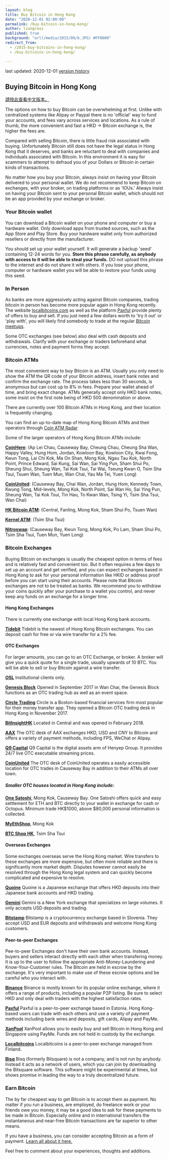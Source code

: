 ```yaml
---
layout: blog
title: Buy Bitcoin in Hong Kong
date: "2020-12-01 02:00:00"
permalink: /buy-bitcoin-in-hong-kong/
author: liongrass
published: true
background: "url(/media/2015/09/b.JPG) #FF0000"
redirect_from:
  - /2015-buy-bitcoins-in-hong-kong/
  - /buy-bitcoins-in-hong-kong/

---
```


last updated: 2020-12-01 [version history](https://github.com/bitcoinhk/bitcoinhk.github.io/commits/master/_posts/2015-09-08-buy-bitcoins-in-hong-kong.md)

## Buying Bitcoin in Hong Kong

[請按此查看中文版本。](https://比特幣.組織.香港/buy-bitcoin-in-hong-kong/)

The options on how to buy Bitcoin can be overwhelming at first. Unlike with centralized systems like Alipay or Paypal there is no 'official' way to fund your accounts, and fees vary across services and locations. As a rule of thumb, the more convenient and fast a HKD -> Bitcoin exchange is, the higher the fees are.

Compared with selling Bitcoin, there is little fraud risk associated with buying.
Unfortunately Bitcoin still does not have the legal status in Hong Kong that it deserves, and banks are reluctant to deal with companies and individuals associated with Bitcoin. In this environment it is easy for scammers to attempt to defraud you of your Dollars or Bitcoin in certain kinds of transactions.

No matter how you buy your Bitcoin, always insist on having your Bitcoin delivered to your personal wallet. We do not recommend to keep Bitcoin on exchanges, with your broker, on trading platforms or as 'IOUs.' Always insist on having your Bitcoin sent to your personal Bitcoin wallet, which should not be an app provided by your exchange or broker.

### Your Bitcoin wallet

You can download a Bitcoin wallet on your phone and computer or buy a hardware wallet. Only download apps from trusted sources, such as the App Store and Play Store. Buy your hardware wallet only from authorized resellers or directly from the manufacturer.

You should set up your wallet yourself. It will generate a backup 'seed' containing 12-24 words for you. **Store this phrase carefully, as anybody with access to it will be able to steal your funds.** DO not upload this phrase to the internet and do not share it with others. If you lose your phone, computer or hardware wallet you will be able to restore your funds using this seed.

### In Person

As banks are more aggressively acting against Bitcoin companies, trading bitcoin in person has become more popular again in Hong Kong recently. The website [localbitcoins.com](https://localbitcoins.com/buy-bitcoins-online/hkd/) as well as the platform [Paxful](https://paxful.com/) provide plenty of offers to buy and sell. If you just need a few dollars worth to 'try it out' or 'play with', you will likely find somebody to trade at the regular [Bitcoin meetups](http://www.meetup.com/Bitcoin-HK/).

Some OTC exchanges (see below) also deal with cash deposits and withdrawals. Clarify with your exchange or traders beforehand what currencies, notes and payment forms they accept.

### Bitcoin ATMs

The most convenient way to buy Bitcoin is an ATM. Usually you only need to show the ATM the QR code of your Bitcoin address, insert bank notes and confirm the exchange rate. The process takes less than 30 seconds, is anonymous but can cost up to 8% in fees. Prepare your wallet ahead of time, and bring exact change. ATMs generally accept only HKD bank notes, some insist on the first note being of HKD 500 denomination or above.

There are currently over 100 Bitcoin ATMs in Hong Kong, and their location is frequently changing.

You can find an up-to-date map of Hong Kong Bitcoin ATMs and their operators through [Coin ATM Radar](https://coinatmradar.com/city/74/bitcoin-atm-hong-kong/)

Some of the larger operators of Hong Kong Bitcoin ATMs include:

**[CoinHere](https://coinhere.io/atm-locations/)**: (Ap Lei Chau, Causeway Bay, Cheung Chau, Cheung Sha Wan, Happy Valley, Hung Hom, Jordan, Kowloon Bay, Kowloon City, Kwai Fong, Kwun Tong, Lai Chi Kok, Ma On Shan, Mong Kok, Ngau Tau Kok, North Point, Prince Edward, Sai Kung, Sai Wan, Sai Ying Pun, Sham Shui Po, Sheung Shui, Sheung Wan, Tai Kok Tsui, Tai Wai, Tseung Kwan O, Tsim Sha Tsui, Tsuen Wan, Tuen Mun, Wan Chai, Yau Ma Tei, Yuen Long)

**[CoinUnited](https://coinunited.io/en/atm)**: (Causeway Bay, Chai Wan, Jordan, Hung Hom, Kennedy Town, Kwung Tong, Mid-levels, Mong Kok, North Point, Sai Wan Ho, Sai Ying Pun, Sheung Wan, Tai Kok Tsui, Tin Hau, To Kwan Wan, Tsing Yi, Tsim Sha Tsui, Wan Chai)

**[HK Bitcoin ATM](http://hkbitcoinatm.com)**: (Central, Fanling, Mong Kok, Sham Shui Po, Tsuen Wan)

**[Kernel ATM](https://kernelatm.hk/)**: (Tsim Sha Tsui)

**[Nitroswap](https://nitroswap.com/location-2/index.html)**: (Causeway Bay, Kwun Tong, Mong Kok, Po Lam, Sham Shui Po, Tsim Sha Tsui, Tuen Mun, Yuen Long)

### Bitcoin Exchanges

Buying Bitcoin on exchanges is usually the cheapest option in terms of fees and is relatively fast and convenient too. But it often requires a few days to set up an account and get verified, and you can expect exchanges based in Hong Kong to ask for your personal information like HKID or address proof before you can start using their accounts.
Please note that Bitcoin exchanges are not to be treated as banks. We recommend you to withdraw your coins quickly after your purchase to a wallet you control, and never keep any funds on an exchange for a longer time.

#### Hong Kong Exchanges

There is currently one exchange with local Hong Kong bank accounts.

**[Tidebit](https://www.tidebit.com/)**
Tidebit is the newest of Hong Kong Bitcoin exchanges. You can deposit cash for free or via wire transfer for a 2% fee.

#### OTC Exchanges

For larger amounts, you can go to an OTC Exchange, or broker. A broker will give you a quick quote for a single trade, usually upwards of 10 BTC. You will be able to sell or buy Bitcoin against a wire transfer.

**[OSL](https://www.osl.com/)**
Institutional clients only.

**[Genesis Block](https://www.genesisblockhk.com/)**
Opened in September 2017 in Wan Chai, the Genesis Block functions as an OTC trading hub as well as an event space.

**[Circle Trading](https://www.circletrading.com/)**
Circle is a Boston-based financial services firm most popular for their money transfer app. They opened a Bitcoin OTC trading desk in Hong Kong in November 2017.

**[BitInsightHK](http://bitinsighthk.com/)**
Located in Central and was opened in February 2018.

**[AAX](https://www.aax.com/otc/home)**
The OTC desk of AAX exchanges HKD, USD and CNY to Bitcoin and offers a variety of payment methods, including FPS, WeChat or Alipay.

**[Q9 Capital](https://www.q9capital.com)**
Q9 Capital is the digital assets arm of Henyep Group. It provides 24/7 live OTC executable streaming prices.

**[CoinUnited](https://coinunited.io/en/otc)**
The OTC desk of CoinUnited operates a easily accessible location for OTC trades in Causeway Bay in addition to their ATMs all over town.

##### Smaller OTC houses located in Hong Kong include:

**[One Satoshi](https://www.onesatoshi.world/)**, Mong Kok, Causeway Bay. One Satoshi offers quick and easy settlement for ETH and BTC directly to your wallet in exchange for cash or Octopus. Minimum trade HK$1000, above $80,000 personal information is collected.

**[MyEthShop](https://www.myethshop.com/)**, Mong Kok

**[BTC Shop HK](https://btcshop.com.hk/)**, Tsim Sha Tsui

#### Overseas Exchanges

Some exchanges overseas serve the Hong Kong market. Wire transfers to these exchanges are more expensive, but often more reliable and there is significantly more market depth. Disputes however cannot easily be resolved through the Hong Kong legal system and can quickly become complicated and expensive to resolve.

**[Quoine](https://www.quoine.com/)**
Quoine is a Japanese exchange that offers HKD deposits into their Japanese bank accounts and HKD trading.

**[Gemini](https://gemini.com/)**
Gemini is a New York exchange that specializes on large volumes. It only accepts USD deposits and trading.

**[Bitstamp](https://www.bitstamp.net/)**
Bitstamp is a cryptocurrency exchange based in Slovenia. They accept USD and EUR deposits and withdrawals and welcome Hong Kong customers.

#### Peer-to-peer Exchanges

Pee-to-peer Exchanges don't have their own bank accounts. Instead, buyers and sellers interact directly with each other when transfering money. It is up to the user to follow the appropriate Anti-Money-Laundering and Know-Your-Customer rules. The Bitcoin are held in escrow by the exchange. It's very important to make use of these escrow options and be careful who you interact with.

**[Binance](https://c2c.binance.com/en/trade/buy/BTC)**
Binance is mostly known for its popular online exchange, where it offers a range of products, including a popular P2P listing. Be sure to select HKD and only deal with traders with the highest satisfaction rates.


**[Paxful](https://paxful.com/)**
Paxful is a peer-to-peer exchange based in Estonia. Hong Kong-based users can trade with each others and use a variety of payment methods including bank wires and deposits, gift cards, Alipay and PayMe.

**[XanPool](https://xanpool.com/)**
XanPool allows you to easily buy and sell Bitcoin in Hong Kong and Singapore using PayMe. Funds are not held in custody by the exchange.

**[Localbitcoins](https://localbitcoins.com/country/HK)**
Localbitcoins is a peer-to-peer exchange managed from Finland.

**[Bisq](https://bisq.network/)**
Bisq (formerly Bitsquare) is not a company, and is not run by anybody. Instead it acts as a network of users, which you can join by downloading the Bitsquare software. This software might be experimental at times, but shows promise in leading the way to a truly decentralized future.

### Earn Bitcoin

The by far cheapest way to get Bitcoin is to accept them as payment. No matter if you run a business, are employed, do freelance work or your friends owe you money, it may be a good idea to ask for these payments to be made in Bitcoin. Especially online and in international transfers the instantaneous and near-free Bitcoin transactions are far superior to other means.

If you have a business, you can consider accepting Bitcoin as a form of payment. [Learn all about it here.](https://www.bitcoinhk.org/accept-bitcoin-now/)


Feel free to comment about your experiences, thoughts and additions.


